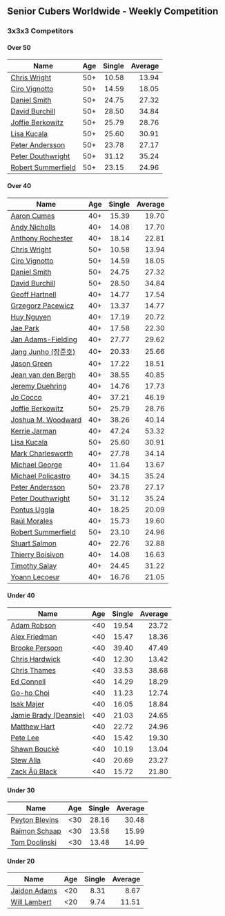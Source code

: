 ## Senior Cubers Worldwide - Weekly Competition
### 3x3x3 Competitors

#### Over 50

| Name | Age | Single | Average |
| -- | :--: | --: | --: |
| [Chris Wright](../persons/chris_wright.md) | 50+ | 10.58 | 13.94 |
| [Ciro Vignotto](../persons/ciro_vignotto.md) | 50+ | 14.59 | 18.05 |
| [Daniel Smith](../persons/daniel_smith.md) | 50+ | 24.75 | 27.32 |
| [David Burchill](../persons/david_burchill.md) | 50+ | 28.50 | 34.84 |
| [Joffie Berkowitz](../persons/joffie_berkowitz.md) | 50+ | 25.79 | 28.76 |
| [Lisa Kucala](../persons/lisa_kucala.md) | 50+ | 25.60 | 30.91 |
| [Peter Andersson](../persons/peter_andersson.md) | 50+ | 23.78 | 27.17 |
| [Peter Douthwright](../persons/peter_douthwright.md) | 50+ | 31.12 | 35.24 |
| [Robert Summerfield](../persons/robert_summerfield.md) | 50+ | 23.15 | 24.96 |

#### Over 40

| Name | Age | Single | Average |
| -- | :--: | --: | --: |
| [Aaron Cumes](../persons/aaron_cumes.md) | 40+ | 15.39 | 19.70 |
| [Andy Nicholls](../persons/andy_nicholls.md) | 40+ | 14.08 | 17.70 |
| [Anthony Rochester](../persons/anthony_rochester.md) | 40+ | 18.14 | 22.81 |
| [Chris Wright](../persons/chris_wright.md) | 50+ | 10.58 | 13.94 |
| [Ciro Vignotto](../persons/ciro_vignotto.md) | 50+ | 14.59 | 18.05 |
| [Daniel Smith](../persons/daniel_smith.md) | 50+ | 24.75 | 27.32 |
| [David Burchill](../persons/david_burchill.md) | 50+ | 28.50 | 34.84 |
| [Geoff Hartnell](../persons/geoff_hartnell.md) | 40+ | 14.77 | 17.54 |
| [Grzegorz Pacewicz](../persons/grzegorz_pacewicz.md) | 40+ | 13.37 | 14.77 |
| [Huy Nguyen](../persons/huy_nguyen.md) | 40+ | 17.19 | 20.72 |
| [Jae Park](../persons/jae_park.md) | 40+ | 17.58 | 22.30 |
| [Jan Adams-Fielding](../persons/jan_adams-fielding.md) | 40+ | 27.77 | 29.62 |
| [Jang Junho (장준호)](../persons/jang_junho.md) | 40+ | 20.33 | 25.66 |
| [Jason Green](../persons/jason_green.md) | 40+ | 17.22 | 18.51 |
| [Jean van den Bergh](../persons/jean_van_den_bergh.md) | 40+ | 38.55 | 40.85 |
| [Jeremy Duehring](../persons/jeremy_duehring.md) | 40+ | 14.76 | 17.73 |
| [Jo Cocco](../persons/jo_cocco.md) | 40+ | 37.21 | 46.19 |
| [Joffie Berkowitz](../persons/joffie_berkowitz.md) | 50+ | 25.79 | 28.76 |
| [Joshua M. Woodward](../persons/joshua_m._woodward.md) | 40+ | 38.26 | 40.14 |
| [Kerrie Jarman](../persons/kerrie_jarman.md) | 40+ | 47.24 | 53.32 |
| [Lisa Kucala](../persons/lisa_kucala.md) | 50+ | 25.60 | 30.91 |
| [Mark Charlesworth](../persons/mark_charlesworth.md) | 40+ | 27.78 | 34.14 |
| [Michael George](../persons/michael_george.md) | 40+ | 11.64 | 13.67 |
| [Michael Policastro](../persons/michael_policastro.md) | 40+ | 34.15 | 35.24 |
| [Peter Andersson](../persons/peter_andersson.md) | 50+ | 23.78 | 27.17 |
| [Peter Douthwright](../persons/peter_douthwright.md) | 50+ | 31.12 | 35.24 |
| [Pontus Uggla](../persons/pontus_uggla.md) | 40+ | 18.25 | 20.09 |
| [Raúl Morales](../persons/raul_morales.md) | 40+ | 15.73 | 19.60 |
| [Robert Summerfield](../persons/robert_summerfield.md) | 50+ | 23.10 | 24.96 |
| [Stuart Salmon](../persons/stuart_salmon.md) | 40+ | 22.76 | 32.88 |
| [Thierry Boisivon](../persons/thierry_boisivon.md) | 40+ | 14.08 | 16.63 |
| [Timothy Salay](../persons/timothy_salay.md) | 40+ | 24.45 | 31.22 |
| [Yoann Lecoeur](../persons/yoann_lecoeur.md) | 40+ | 16.76 | 21.05 |

#### Under 40

| Name | Age | Single | Average |
| -- | :--: | --: | --: |
| [Adam Robson](../persons/adam_robson.md) | <40 | 19.54 | 23.72 |
| [Alex Friedman](../persons/alex_friedman.md) | <40 | 15.47 | 18.36 |
| [Brooke Persoon](../persons/brooke_persoon.md) | <40 | 39.40 | 47.49 |
| [Chris Hardwick](../persons/chris_hardwick.md) | <40 | 12.30 | 13.42 |
| [Chris Thames](../persons/chris_thames.md) | <40 | 33.53 | 38.68 |
| [Ed Connell](../persons/ed_connell.md) | <40 | 14.29 | 18.29 |
| [Go-ho Choi](../persons/go-ho_choi.md) | <40 | 11.23 | 12.74 |
| [Isak Majer](../persons/isak_majer.md) | <40 | 16.05 | 18.84 |
| [Jamie Brady (Deansie)](../persons/jamie_brady.md) | <40 | 21.03 | 24.65 |
| [Matthew Hart](../persons/matthew_hart.md) | <40 | 22.72 | 24.96 |
| [Pete Lee](../persons/pete_lee.md) | <40 | 15.42 | 19.30 |
| [Shawn Boucké](../persons/shawn_boucke.md) | <40 | 10.19 | 13.04 |
| [Stew Alla](../persons/stew_alla.md) | <40 | 20.69 | 23.27 |
| [Zack Âû Black](../persons/zack_au_black.md) | <40 | 15.72 | 21.80 |

#### Under 30

| Name | Age | Single | Average |
| -- | :--: | --: | --: |
| [Peyton Blevins](../persons/peyton_blevins.md) | <30 | 28.16 | 30.48 |
| [Raimon Schaap](../persons/raimon_schaap.md) | <30 | 13.58 | 15.99 |
| [Tom Doolinski](../persons/tom_doolinski.md) | <30 | 13.48 | 14.99 |

#### Under 20

| Name | Age | Single | Average |
| -- | :--: | --: | --: |
| [Jaidon Adams](../persons/jaidon_adams.md) | <20 | 8.31 | 8.67 |
| [Will Lambert](../persons/will_lambert.md) | <20 | 9.74 | 11.51 |


<!-- Global site tag (gtag.js) - Google Analytics -->
<script async src="https://www.googletagmanager.com/gtag/js?id=UA-86348435-3"></script>
<script>window.dataLayer = window.dataLayer || []; function gtag() {dataLayer.push(arguments);} gtag('js', new Date()); gtag('config', 'UA-86348435-3');</script>
